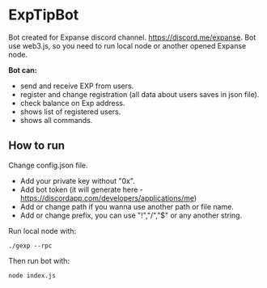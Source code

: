 # ExpTipBot

Bot created for Expanse discord channel. <https://discord.me/expanse>.
Bot use web3.js, so you need to run local node or another opened Expanse node.

**Bot can:**
* send and receive EXP from users. 
* register and change registration (all data about users saves in json file).
* check balance on Exp address.
* shows list of registered users.
* shows all commands.




## How to run
Change config.json file. 
* Add your private key without "0x".
* Add bot token (it will generate here - <https://discordapp.com/developers/applications/me>)
* Add or change path if you wanna use another path or file name.
* Add or change prefix, you can use "!","/","$" or any another string.

Run local node with:

	./gexp --rpc
Then run bot with:
	
    node index.js



